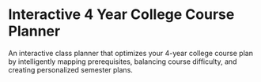 # Interactive 4 Year College Course Planner
An interactive class planner that optimizes your 4-year college course plan by intelligently mapping prerequisites, balancing course difficulty, and creating personalized semester plans.
